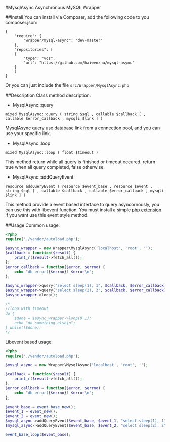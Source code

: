 #MysqlAsync
Asynchronous MySQL Wrapper

##Install
You can install via Composer, add the following code to you composer.json:
```
{
    "require": {
        "wrapper/mysql-async": "dev-master"
    },
    "repositories": [
    {
        "type": "vcs",
        "url": "https://github.com/haiwenzhu/mysql-async"
    }
    ]
}
```
Or you can just include the file `src/Wrapper/MysqlAsync.php`

##Description
Class method description:
- MysqlAsync::query

```
mixed MysqlAsync::query ( string $sql , callable $callback [ , callable $error_callback , mysqli $link ] )
```
MysqlAsync query use database link from a connection pool, and you can use your specific link.
- MysqlAsync::loop

```
mixed MysqlAsync::loop ( float $timeout )
```
This method return while all query is finished or timeout occured. return true when all query completed, false otherwise. 
- MysqlAsync::addQueryEvent

```
resource addQueryEvent ( resource $event_base , resource $event , string $sql [ , callable $callback , callable $error_callback , mysqli $link ] )
```
This method provide a event based interface to query asyncornously, you can use this with libevent function. You must install a simple [php extension](https://github.com/haiwenzhu/mysqlasync_ext) if you want use this event style method.

##Usage
Common usage:
```php
<?php
require('./vendor/autoload.php');

$async_wrapper = new Wrapper\MysqlAsync('localhost', 'root', '');
$callback = function($result) {
    print_r($result->fetch_all());
};
$error_callback = function($error, $errno) {
    echo "db error({$errno}) $error\n";
};

$async_wrapper->query("select sleep(1), 1", $callback, $error_callback);
$async_wrapper->query("select sleep(2), 2", $callback, $error_callback);
$async_wrapper->loop();

/*
//loop with timeout
do {
    $done = $async_wrapper->loop(0.1);
    echo "do something else\n";
} while(!$done);
*/
```
Libevent based usage:
```php
<?php
require('./vendor/autoload.php');

$mysql_async = new Wrapper\MysqlAsync('localhost', 'root', '');

$callback = function($result) {
    print_r($result->fetch_all());
};
$error_callback = function($error, $errno) {
    echo "db error({$errno}) $error\n";
};

$event_base = event_base_new();
$event_1 = event_new();
$event_2 = event_new();
$mysql_async->addQueryEvent($event_base, $event_1, "select sleep(1), 1", $callback, $error_callback);
$mysql_async->addQueryEvent($event_base, $event_2, "select sleep(2), 2", $callback, $error_callback);

event_base_loop($event_base);
```

